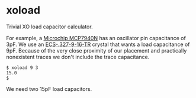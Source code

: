 # xoload
Trivial XO load capacitor calculator.

For example, a [Microchip MCP7940N](https://www.microchip.com/en-us/product/mcp7940n) has an oscillator pin capacitance of 3pF.
We use an [ECS-.327-9-16-TR](https://ecsxtal.com/products/crystals/surface-mount-crystals/ecs-327-9-16-tr/) crystal that wants a load capacitance of 9pF.
Because of the very close proximity of our placement and practically nonexistent traces we don't include the trace capacitance.
```
$ xoload 9 3
15.0
$
```
We need two 15pF load capacitors.
